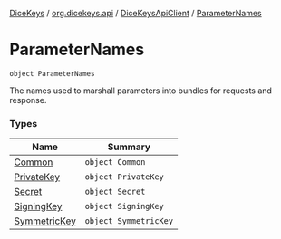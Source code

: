 [DiceKeys](../../../index.md) / [org.dicekeys.api](../../index.md) / [DiceKeysApiClient](../index.md) / [ParameterNames](./index.md)

# ParameterNames

`object ParameterNames`

The names used to marshall parameters into bundles for requests and response.

### Types

| Name | Summary |
|---|---|
| [Common](-common/index.md) | `object Common` |
| [PrivateKey](-private-key/index.md) | `object PrivateKey` |
| [Secret](-secret/index.md) | `object Secret` |
| [SigningKey](-signing-key/index.md) | `object SigningKey` |
| [SymmetricKey](-symmetric-key/index.md) | `object SymmetricKey` |
